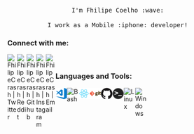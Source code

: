 <!-- List of Websites -->
[twitter]: https://www.twitter.com/fhilipecrash
[reddit]: https://www.reddit.com/user/FhilipeCrash
[github]: https://www.github.com/FhilipeCrash
[linkedin]: https://www.linkedin.com/in/fhilipecoelho/
[gmail]: mailto:coelhocrash11@gmail.com

<p align="center">
  <samp>
    I'm Fhilipe Coelho :wave:
    <br><br>
    I work as a Mobile :iphone: developer!
  </samp>
</p>


### Connect with me:

[<img align="left" alt="FhilipeCrash | Twitter" width="22px" src="https://image.flaticon.com/icons/svg/733/733579.svg" />][twitter]
[<img align="left" alt="FhilipeCrash | Reddit" width="22px" src="https://image.flaticon.com/icons/svg/2111/2111589.svg" />][reddit]
[<img align="left" alt="FhilipeCrash | Github" width="22px" src="https://image.flaticon.com/icons/svg/733/733553.svg" />][github]
[<img align="left" alt="FhilipeCrash | Instagram" width="22px" src="https://www.flaticon.com/svg/static/icons/svg/174/174857.svg" />][linkedin]
[<img align="left" alt="FhilipeCrash | Email" width="22px" src="https://image.flaticon.com/icons/svg/732/732200.svg" />][gmail]

<br />

### Languages and Tools:

[<img align="left" alt="Visual Studio Code" width="26px" src="https://raw.githubusercontent.com/github/explore/80688e429a7d4ef2fca1e82350fe8e3517d3494d/topics/visual-studio-code/visual-studio-code.png" />](https://www.google.com/search?&q=Visual+Studio+Code)
[<img align="left" alt="Bash" width="26px" src="https://raw.githubusercontent.com/odb/official-bash-logo/master/assets/Logos/Icons/SVG/128x128.svg" />](https://www.google.com/search?&q=Bash)
[<img align="left" alt="React Native" width="26px" src="https://raw.githubusercontent.com/github/explore/80688e429a7d4ef2fca1e82350fe8e3517d3494d/topics/react-native/react-native.png" />](https://www.google.com/search?&q=Python)
[<img align="left" alt="Git" width="26px" src="https://raw.githubusercontent.com/github/explore/80688e429a7d4ef2fca1e82350fe8e3517d3494d/topics/git/git.png" />](https://www.google.com/search?&q=Git)
[<img align="left" alt="GitHub" width="26px" src="https://raw.githubusercontent.com/github/explore/78df643247d429f6cc873026c0622819ad797942/topics/github/github.png" />](https://www.google.com/search?&q=Github)
[<img align="left" alt="Terminal" width="26px" src="https://raw.githubusercontent.com/github/explore/80688e429a7d4ef2fca1e82350fe8e3517d3494d/topics/terminal/terminal.png" />](https://www.google.com/search?&q=command+line+interface)
[<img align="left" alt="Linux" width="26px" src="https://image.flaticon.com/icons/svg/226/226772.svg" />](https://www.google.com/search?&q=Linux)
[<img align="left" alt="Windows" width="26px" src="https://image.flaticon.com/icons/svg/882/882702.svg" />](https://www.google.com/search?&q=Windows)

<br />

<!--
**FhilipeCrash/FhilipeCrash** is a ✨ _special_ ✨ repository because its `README.md` (this file) appears on your GitHub profile.

Here are some ideas to get you started:

- 🔭 I’m currently working on ...
- 🌱 I’m currently learning ...
- 👯 I’m looking to collaborate on ...
- 🤔 I’m looking for help with ...
- 💬 Ask me about ...
- 📫 How to reach me: ...
- 😄 Pronouns: ...
- ⚡ Fun fact: ...
-->
